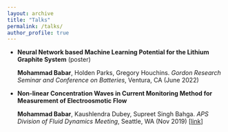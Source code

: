 ```yaml
---
layout: archive
title: "Talks"
permalink: /talks/
author_profile: true
---
```


- **Neural Network based Machine Learning Potential for the Lithium Graphite System** (poster)

    **Mohammad Babar**, Holden Parks, Gregory Houchins. *Gordon Research Seminar and Conference on Batteries*, Ventura, CA (June 2022)

- **Non-linear Concentration Waves in Current Monitoring Method for Measurement of Electroosmotic Flow**

    **Mohammad Babar**, Kaushlendra Dubey, Supreet Singh Bahga. *APS Division of Fluid Dynamics Meeting*, Seattle, WA (Nov 
    2019) [[link](https://ui.adsabs.harvard.edu/abs/2019APS..DFDG36006B/abstract)]
